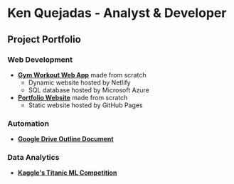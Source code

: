 # Ken Quejadas - Analyst & Developer

## Project Portfolio
### Web Development
* [**Gym Workout Web App**](https://github.com/kenquejadas/Gym-Workout-Relational-Database) made from scratch
  * Dynamic website hosted by Netlify
  * SQL database hosted by Microsoft Azure
* [**Portfolio Website**](https://github.com/kenquejadas/kenquejadas.github.io) made from scratch
  * Static website hosted by GitHub Pages 
### Automation
* [**Google Drive Outline Document**](https://github.com/kenquejadas/Automated-Google-Drive-Outline-Document)
### Data Analytics
* [**Kaggle's Titanic ML Competition**](https://github.com/kenquejadas/Kaggle-Titanic-competition/)

<!--
**kenquejadas/kenquejadas** is a ✨ _special_ ✨ repository because its `README.md` (this file) appears on your GitHub profile.

Here are some ideas to get you started:

- 🔭 I’m currently working on ...
- 🌱 I’m currently learning ...
- 👯 I’m looking to collaborate on ...
- 🤔 I’m looking for help with ...
- 💬 Ask me about ...
- 📫 How to reach me: ...
- 😄 Pronouns: ...
- ⚡ Fun fact: ...
-->
